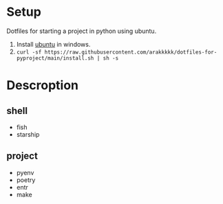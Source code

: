 # Setup
Dotfiles for starting a project in python using ubuntu.

1. Install [ubuntu](https://www.school.ctc-g.co.jp/columns/miyazaki/miyazaki01.html) in windows.
2. `curl -sf https://raw.githubusercontent.com/arakkkkk/dotfiles-for-pyproject/main/install.sh | sh -s`

# Descroption
## shell
- fish
- starship

## project
- pyenv
- poetry
- entr
- make
